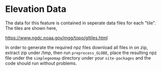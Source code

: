# Elevation Data

The data for this feature is contained in seperate data files for each
"tile". The tiles are shown here,

https://www.ngdc.noaa.gov/mgg/topo/gltiles.html

In order to generate the required npz files download all files in on
zip, extract zip under /tmp, then run `preprocess_GLOBE`, place the
resulting npz file under the `simplegeomap` directory under your
`site-packages` and the code should run without problems.

